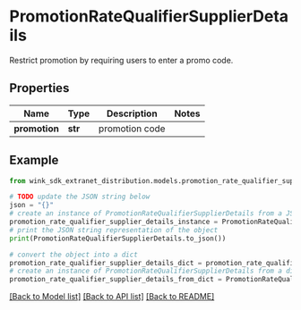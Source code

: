 # PromotionRateQualifierSupplierDetails

Restrict promotion by requiring users to enter a promo code.

## Properties

Name | Type | Description | Notes
------------ | ------------- | ------------- | -------------
**promotion** | **str** | promotion code | 

## Example

```python
from wink_sdk_extranet_distribution.models.promotion_rate_qualifier_supplier_details import PromotionRateQualifierSupplierDetails

# TODO update the JSON string below
json = "{}"
# create an instance of PromotionRateQualifierSupplierDetails from a JSON string
promotion_rate_qualifier_supplier_details_instance = PromotionRateQualifierSupplierDetails.from_json(json)
# print the JSON string representation of the object
print(PromotionRateQualifierSupplierDetails.to_json())

# convert the object into a dict
promotion_rate_qualifier_supplier_details_dict = promotion_rate_qualifier_supplier_details_instance.to_dict()
# create an instance of PromotionRateQualifierSupplierDetails from a dict
promotion_rate_qualifier_supplier_details_from_dict = PromotionRateQualifierSupplierDetails.from_dict(promotion_rate_qualifier_supplier_details_dict)
```
[[Back to Model list]](../README.md#documentation-for-models) [[Back to API list]](../README.md#documentation-for-api-endpoints) [[Back to README]](../README.md)


